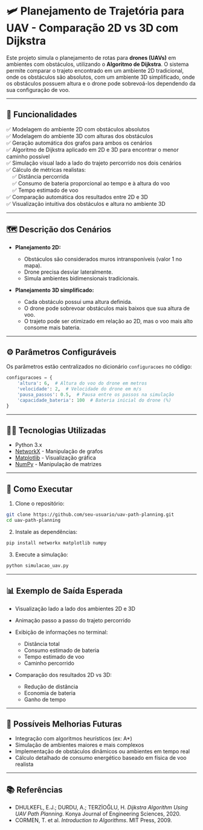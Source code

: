 # 🛩️ **Planejamento de Trajetória para UAV - Comparação 2D vs 3D com Dijkstra**

Este projeto simula o planejamento de rotas para **drones (UAVs)** em ambientes com obstáculos, utilizando o **Algoritmo de Dijkstra**. O sistema permite comparar o trajeto encontrado em um ambiente 2D tradicional, onde os obstáculos são absolutos, com um ambiente 3D simplificado, onde os obstáculos possuem altura e o drone pode sobrevoá-los dependendo da sua configuração de voo.

---

## 🔧 **Funcionalidades**

✅ Modelagem do ambiente 2D com obstáculos absolutos <br> 
✅ Modelagem do ambiente 3D com alturas dos obstáculos <br>
✅ Geração automática dos grafos para ambos os cenários <br>
✅ Algoritmo de Dijkstra aplicado em 2D e 3D para encontrar o menor caminho possível <br>
✅ Simulação visual lado a lado do trajeto percorrido nos dois cenários <br>
✅ Cálculo de métricas realistas: <br>
&nbsp;&nbsp;&nbsp;&nbsp;✅ Distância percorrida <br>
&nbsp;&nbsp;&nbsp;&nbsp;✅ Consumo de bateria proporcional ao tempo e à altura do voo <br>
&nbsp;&nbsp;&nbsp;&nbsp;✅ Tempo estimado de voo <br>
✅ Comparação automática dos resultados entre 2D e 3D <br>
✅ Visualização intuitiva dos obstáculos e altura no ambiente 3D <br>

---

## 🗺️ **Descrição dos Cenários**

* **Planejamento 2D:**

  * Obstáculos são considerados muros intransponíveis (valor 1 no mapa).
  * Drone precisa desviar lateralmente.
  * Simula ambientes bidimensionais tradicionais.

* **Planejamento 3D simplificado:**

  * Cada obstáculo possui uma altura definida.
  * O drone pode sobrevoar obstáculos mais baixos que sua altura de voo.
  * O trajeto pode ser otimizado em relação ao 2D, mas o voo mais alto consome mais bateria.

---

## ⚙️ **Parâmetros Configuráveis**

Os parâmetros estão centralizados no dicionário `configuracoes` no código:

```python
configuracoes = {
    'altura': 6,  # Altura do voo do drone em metros
    'velocidade': 2,  # Velocidade do drone em m/s
    'pausa_passos': 0.5,  # Pausa entre os passos na simulação
    'capacidade_bateria': 100  # Bateria inicial do drone (%)
}
```

---

## 🧑‍💻 **Tecnologias Utilizadas**

* Python 3.x
* [NetworkX](https://networkx.org/) - Manipulação de grafos
* [Matplotlib](https://matplotlib.org/) - Visualização gráfica
* [NumPy](https://numpy.org/) - Manipulação de matrizes

---

## 🚀 **Como Executar**

1. Clone o repositório:

```bash
git clone https://github.com/seu-usuario/uav-path-planning.git
cd uav-path-planning
```

2. Instale as dependências:

```bash
pip install networkx matplotlib numpy
```

3. Execute a simulação:

```bash
python simulacao_uav.py
```

---

## 📊 **Exemplo de Saída Esperada**

* Visualização lado a lado dos ambientes 2D e 3D
* Animação passo a passo do trajeto percorrido
* Exibição de informações no terminal:

  * Distância total
  * Consumo estimado de bateria
  * Tempo estimado de voo
  * Caminho percorrido
* Comparação dos resultados 2D vs 3D:

  * Redução de distância
  * Economia de bateria
  * Ganho de tempo

---

## 🎯 **Possíveis Melhorias Futuras**

* Integração com algoritmos heurísticos (ex: A\*)
* Simulação de ambientes maiores e mais complexos
* Implementação de obstáculos dinâmicos ou ambientes em tempo real
* Cálculo detalhado de consumo energético baseado em física de voo realista

---

## 📚 **Referências**

* DHULKEFL, E.J.; DURDU, A.; TERZİOĞLU, H. *Dijkstra Algorithm Using UAV Path Planning*. Konya Journal of Engineering Sciences, 2020.
* CORMEN, T. et al. *Introduction to Algorithms*. MIT Press, 2009.